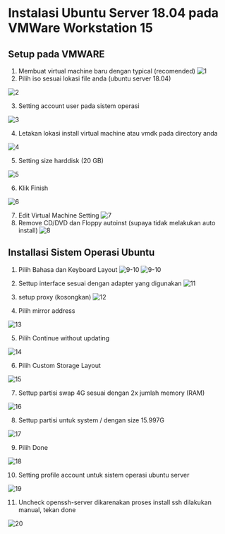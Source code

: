 # Instalasi Ubuntu Server 18.04 pada VMWare Workstation 15
## Setup pada VMWARE
1. Membuat virtual machine baru dengan typical (recomended)
![1](./asset/1.png)
2. Pilih iso sesuai lokasi file anda (ubuntu server 18.04)

![2](./asset/2.png)

3. Setting account user pada sistem operasi

![3](./asset/3.png)

4. Letakan lokasi install virtual machine atau vmdk pada directory anda

![4](./asset/4.png)

5. Setting size harddisk (20 GB)

![5](./asset/5.png)

6. Klik Finish

![6](./asset/6.png)

7. Edit Virtual Machine Setting
![7](./asset/7.png)
8. Remove CD/DVD dan Floppy autoinst (supaya tidak melakukan auto install)
![8](./asset/8.png)
## Installasi Sistem Operasi Ubuntu
1. Pilih Bahasa dan Keyboard Layout
![9-10](./asset/9.png)
![9-10](./asset/10.png)
2. Settup interface sesuai dengan adapter yang digunakan
![11](./asset/11.png)
3. setup proxy (kosongkan)
![12](./asset/12.png)

4. Pilih mirror address

![13](./asset/13.png) 

5. Pilih Continue without updating

![14](./asset/14.png)

6. Pilih Custom Storage Layout

![15](./asset/15.png)

7. Settup partisi swap 4G sesuai dengan 2x jumlah memory (RAM)

![16](./asset/16.png)

8. Settup partisi untuk system / dengan size 15.997G

![17](./asset/17.png)

9. Pilih Done

![18](./asset/18.png)

10. Setting profile account untuk sistem operasi ubuntu server

![19](./asset/19.png)

11. Uncheck openssh-server dikarenakan proses install ssh dilakukan manual, tekan done

![20](./asset/20.png)